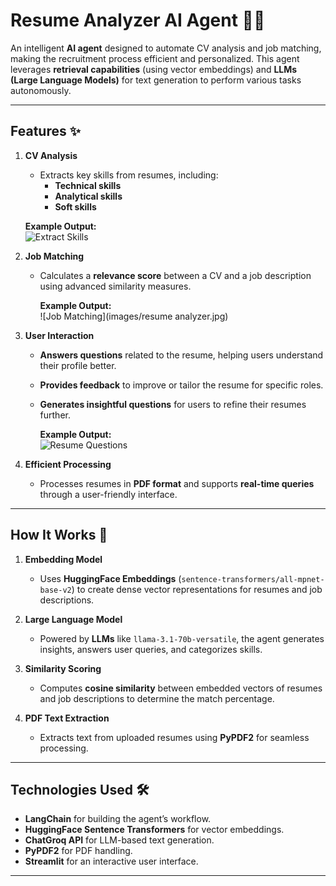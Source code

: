 # Resume Analyzer AI Agent 🧠💼  

An intelligent **AI agent** designed to automate CV analysis and job matching, making the recruitment process efficient and personalized. This agent leverages **retrieval capabilities** (using vector embeddings) and **LLMs (Large Language Models)** for text generation to perform various tasks autonomously.  

---

## Features ✨  

1. **CV Analysis**  
   - Extracts key skills from resumes, including:  
     - **Technical skills**  
     - **Analytical skills**  
     - **Soft skills**  

   **Example Output:**  
   ![Extract Skills](images/extract_skills_proof.png)
   
3. **Job Matching**  
   - Calculates a **relevance score** between a CV and a job description using advanced similarity measures.

      **Example Output:**  
   ![Job Matching](images/resume analyzer.jpg)

4. **User Interaction**  
   - **Answers questions** related to the resume, helping users understand their profile better.  
   - **Provides feedback** to improve or tailor the resume for specific roles.  
   - **Generates insightful questions** for users to refine their resumes further.

        **Example Output:**  
   ![Resume Questions](images/ask_resume_proof.png)

5. **Efficient Processing**  
   - Processes resumes in **PDF format** and supports **real-time queries** through a user-friendly interface.  

---

## How It Works 🚀  

1. **Embedding Model**  
   - Uses **HuggingFace Embeddings** (`sentence-transformers/all-mpnet-base-v2`) to create dense vector representations for resumes and job descriptions.  

2. **Large Language Model**  
   - Powered by **LLMs** like `llama-3.1-70b-versatile`, the agent generates insights, answers user queries, and categorizes skills.  

3. **Similarity Scoring**  
   - Computes **cosine similarity** between embedded vectors of resumes and job descriptions to determine the match percentage.  

4. **PDF Text Extraction**  
   - Extracts text from uploaded resumes using **PyPDF2** for seamless processing.  

---

## Technologies Used 🛠️  

- **LangChain** for building the agent’s workflow.  
- **HuggingFace Sentence Transformers** for vector embeddings.  
- **ChatGroq API** for LLM-based text generation.  
- **PyPDF2** for PDF handling.  
- **Streamlit** for an interactive user interface.  

---

